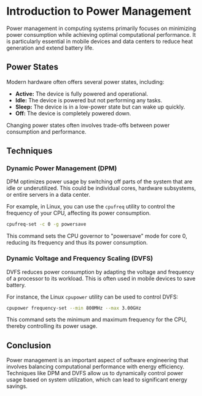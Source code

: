 # Introduction to Power Management

Power management in computing systems primarily focuses on minimizing power consumption while achieving optimal computational performance. It is particularly essential in mobile devices and data centers to reduce heat generation and extend battery life.

## Power States

Modern hardware often offers several power states, including:

- **Active:** The device is fully powered and operational.
- **Idle:** The device is powered but not performing any tasks.
- **Sleep:** The device is in a low-power state but can wake up quickly.
- **Off:** The device is completely powered down.

Changing power states often involves trade-offs between power consumption and performance.

## Techniques

### Dynamic Power Management (DPM) 

DPM optimizes power usage by switching off parts of the system that are idle or underutilized. This could be individual cores, hardware subsystems, or entire servers in a data center.

For example, in Linux, you can use the `cpufreq` utility to control the frequency of your CPU, affecting its power consumption.

```bash
cpufreq-set -c 0 -g powersave
```

This command sets the CPU governor to "powersave" mode for core 0, reducing its frequency and thus its power consumption.

### Dynamic Voltage and Frequency Scaling (DVFS)

DVFS reduces power consumption by adapting the voltage and frequency of a processor to its workload. This is often used in mobile devices to save battery.

For instance, the Linux `cpupower` utility can be used to control DVFS:

```bash
cpupower frequency-set --min 800MHz --max 3.00GHz
```

This command sets the minimum and maximum frequency for the CPU, thereby controlling its power usage.

## Conclusion

Power management is an important aspect of software engineering that involves balancing computational performance with energy efficiency. Techniques like DPM and DVFS allow us to dynamically control power usage based on system utilization, which can lead to significant energy savings.